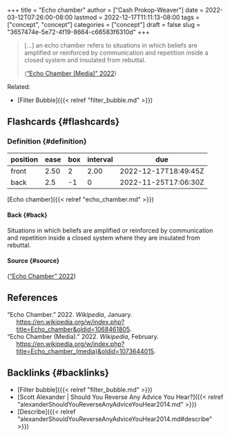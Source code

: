 +++
title = "Echo chamber"
author = ["Cash Prokop-Weaver"]
date = 2022-03-12T07:26:00-08:00
lastmod = 2022-12-17T11:11:13-08:00
tags = ["concept", "concept"]
categories = ["concept"]
draft = false
slug = "3657474e-5e72-4f19-8664-c66583f6310d"
+++

> [...] an echo chamber refers to situations in which beliefs are amplified or reinforced by communication and repetition inside a closed system and insulated from rebuttal.
>
> (<a href="#citeproc_bib_item_2">“Echo Chamber (Media)” 2022</a>)

Related:

-   [Filter Bubble]({{< relref "filter_bubble.md" >}})


## Flashcards {#flashcards}


### Definition {#definition}

| position | ease | box | interval | due                  |
|----------|------|-----|----------|----------------------|
| front    | 2.50 | 2   | 2.00     | 2022-12-17T18:49:45Z |
| back     | 2.5  | -1  | 0        | 2022-11-25T17:06:30Z |

[Echo chamber]({{< relref "echo_chamber.md" >}})


#### Back {#back}

Situations in which beliefs are amplified or reinforced by communication and repetition inside a closed system where they are insulated from rebuttal.


#### Source {#source}

(<a href="#citeproc_bib_item_1">“Echo Chamber” 2022</a>)

## References

<style>.csl-entry{text-indent: -1.5em; margin-left: 1.5em;}</style><div class="csl-bib-body">
  <div class="csl-entry"><a id="citeproc_bib_item_1"></a>“Echo Chamber.” 2022. <i>Wikipedia</i>, January. <a href="https://en.wikipedia.org/w/index.php?title=Echo_chamber&oldid=1068461805">https://en.wikipedia.org/w/index.php?title=Echo_chamber&#38;oldid=1068461805</a>.</div>
  <div class="csl-entry"><a id="citeproc_bib_item_2"></a>“Echo Chamber (Media).” 2022. <i>Wikipedia</i>, February. <a href="https://en.wikipedia.org/w/index.php?title=Echo_chamber_(media)&oldid=1073644015">https://en.wikipedia.org/w/index.php?title=Echo_chamber_(media)&#38;oldid=1073644015</a>.</div>
</div>


## Backlinks {#backlinks}

-   [Filter bubble]({{< relref "filter_bubble.md" >}})
-   [Scott Alexander | Should You Reverse Any Advice You Hear?]({{< relref "alexanderShouldYouReverseAnyAdviceYouHear2014.md" >}})
-   [Describe]({{< relref "alexanderShouldYouReverseAnyAdviceYouHear2014.md#describe" >}})

